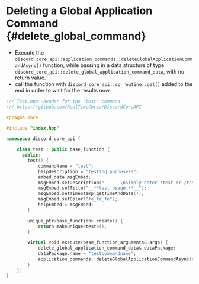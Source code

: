 Deleting a Global Application Command {#delete_global_command}
============
- Execute the `discord_core_api::application_commands::deleteGlobalApplicationCommandAsync()` function, while passing in a data structure of type `discord_core_api::delete_global_application_command_data`, with no return value.
- call the function with `discord_core_api::co_routine::get()` added to the end in order to wait for the results now.

```cpp
/// Test.hpp -header for the "test" command.
/// https://github.com/RealTimeChris/DiscordCoreAPI

#pragma once

#include "index.hpp"

namespace discord_core_api {

	class test : public base_function {
	  public:
		test() {
			commandName = "test";
			helpDescription = "testing purposes!";
			embed_data msgEmbed;
			msgEmbed.setDescription("------\nSimply enter !test or /test!\n------");
			msgEmbed.setTitle("__**test usage:**__");
			msgEmbed.setTimeStamp(getTimeAndDate());
			msgEmbed.setColor("fe_fe_fe");
			helpEmbed = msgEmbed;
		}

		unique_ptr<base_function> create() {
			return makeUnique<test>();
		}

		virtual void execute(base_function_arguments& args) {
			delete_global_application_command_data& dataPackage;
			dataPackage.name = "testcommandname";
			application_commands::deleteGlobalApplicationCommandAsync(dataPackage).get();
		}
	};
}
```
